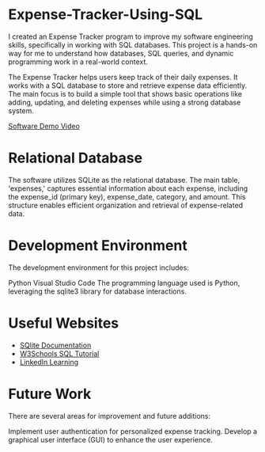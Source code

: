 # Expense-Tracker-Using-SQL

I created an Expense Tracker program to improve my software engineering skills, specifically in working with SQL databases. This project is a hands-on way for me to understand how databases, SQL queries, and dynamic programming work in a real-world context.

The Expense Tracker helps users keep track of their daily expenses. It works with a SQL database to store and retrieve expense data efficiently. The main focus is to build a simple tool that shows basic operations like adding, updating, and deleting expenses while using a strong database system.

[Software Demo Video](https://www.youtube.com/watch?v=7ONlb1ZvDUQ)

# Relational Database

The software utilizes SQLite as the relational database. The main table, 'expenses,' captures essential information about each expense, including the expense_id (primary key), expense_date, category, and amount. This structure enables efficient organization and retrieval of expense-related data.

# Development Environment

The development environment for this project includes:

Python
Visual Studio Code
The programming language used is Python, leveraging the sqlite3 library for database interactions.

# Useful Websites

- [SQlite Documentation](https://www.sqlite.org/docs.html)
- [W3Schools SQL Tutorial](https://www.w3schools.com/sql/)
- [LinkedIn Learning](https://www.linkedin.com/learning/quick-start-guide-to-sql)

# Future Work

There are several areas for improvement and future additions:

Implement user authentication for personalized expense tracking.
Develop a graphical user interface (GUI) to enhance the user experience.
